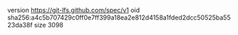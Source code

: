 version https://git-lfs.github.com/spec/v1
oid sha256:a4c5b707429c0ff0e7ff399a18ea2e812d4158a1fded2dcc50525ba5523da38f
size 3098
